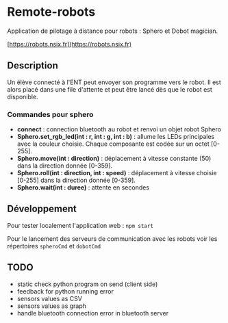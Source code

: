 # Remote-robots

Application de pilotage à distance pour robots : Sphero et Dobot magician.

[https://robots.nsix.fr](https://robots.nsix.fr)

## Description

Un élève connecté à l'ENT peut envoyer son programme vers le robot. Il est alors placé dans une file d'attente et peut être lancé dès que le robot est disponible.

### Commandes pour sphero

 * **connect** : connection bluetooth au robot et renvoi un objet robot Sphero
 *  **Sphero.set_rgb_led(int : r, int : g, int : b)** : allume les LEDs principales avec la couleur choisie. Chaque composante est codée sur un octet \[0-255\].
 * **Sphero.move(int : direction)** : déplacement à vitesse constante (50) dans la direction donnée \[0-359\].
 * **Sphero.roll(int : direction, int : speed)** : déplacement à vitesse choisie \[0-255\] dans la direction donnée \[0-359\].
 * **Sphero.wait(int : duree)** : attente en secondes

## Développement

Pour tester localement l'application web : `npm start`

Pour le lancement des serveurs de communication avec les robots voir les répertoires `spheroCmd` et `dobotCmd`

## TODO

 * static check python program on send (client side)
 * feedback for python running error
 * sensors values as CSV
 * sensors values as graph
 * handle bluetooth connection error in bluetooth server

